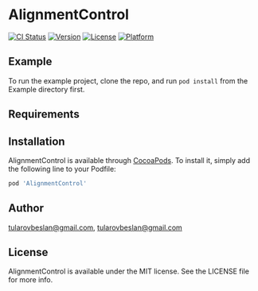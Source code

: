 # AlignmentControl

[![CI Status](https://img.shields.io/travis/tularovbeslan@gmail.com/AlignmentControl.svg?style=flat)](https://travis-ci.org/tularovbeslan@gmail.com/AlignmentControl)
[![Version](https://img.shields.io/cocoapods/v/AlignmentControl.svg?style=flat)](https://cocoapods.org/pods/AlignmentControl)
[![License](https://img.shields.io/cocoapods/l/AlignmentControl.svg?style=flat)](https://cocoapods.org/pods/AlignmentControl)
[![Platform](https://img.shields.io/cocoapods/p/AlignmentControl.svg?style=flat)](https://cocoapods.org/pods/AlignmentControl)

## Example

To run the example project, clone the repo, and run `pod install` from the Example directory first.

## Requirements

## Installation

AlignmentControl is available through [CocoaPods](https://cocoapods.org). To install
it, simply add the following line to your Podfile:

```ruby
pod 'AlignmentControl'
```

## Author

tularovbeslan@gmail.com, tularovbeslan@gmail.com

## License

AlignmentControl is available under the MIT license. See the LICENSE file for more info.
